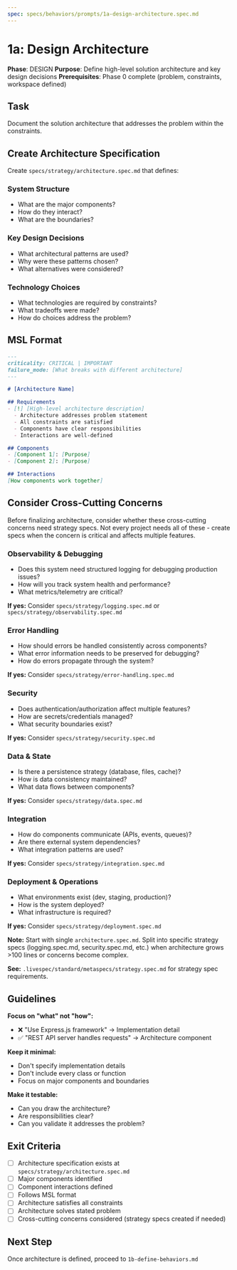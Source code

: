 ```yaml
---
spec: specs/behaviors/prompts/1a-design-architecture.spec.md
---
```


# 1a: Design Architecture

**Phase**: DESIGN
**Purpose**: Define high-level solution architecture and key design decisions
**Prerequisites**: Phase 0 complete (problem, constraints, workspace defined)

## Task

Document the solution architecture that addresses the problem within the constraints.

## Create Architecture Specification

Create `specs/strategy/architecture.spec.md` that defines:

### System Structure
- What are the major components?
- How do they interact?
- What are the boundaries?

### Key Design Decisions
- What architectural patterns are used?
- Why were these patterns chosen?
- What alternatives were considered?

### Technology Choices
- What technologies are required by constraints?
- What tradeoffs were made?
- How do choices address the problem?

## MSL Format

```markdown
---
criticality: CRITICAL | IMPORTANT
failure_mode: [What breaks with different architecture]
---

# [Architecture Name]

## Requirements
- [!] [High-level architecture description]
  - Architecture addresses problem statement
  - All constraints are satisfied
  - Components have clear responsibilities
  - Interactions are well-defined

## Components
- [Component 1]: [Purpose]
- [Component 2]: [Purpose]

## Interactions
[How components work together]
```

## Consider Cross-Cutting Concerns

Before finalizing architecture, consider whether these cross-cutting concerns need strategy specs. Not every project needs all of these - create specs when the concern is critical and affects multiple features.

### Observability & Debugging
- Does this system need structured logging for debugging production issues?
- How will you track system health and performance?
- What metrics/telemetry are critical?

**If yes:** Consider `specs/strategy/logging.spec.md` or `specs/strategy/observability.spec.md`

### Error Handling
- How should errors be handled consistently across components?
- What error information needs to be preserved for debugging?
- How do errors propagate through the system?

**If yes:** Consider `specs/strategy/error-handling.spec.md`

### Security
- Does authentication/authorization affect multiple features?
- How are secrets/credentials managed?
- What security boundaries exist?

**If yes:** Consider `specs/strategy/security.spec.md`

### Data & State
- Is there a persistence strategy (database, files, cache)?
- How is data consistency maintained?
- What data flows between components?

**If yes:** Consider `specs/strategy/data.spec.md`

### Integration
- How do components communicate (APIs, events, queues)?
- Are there external system dependencies?
- What integration patterns are used?

**If yes:** Consider `specs/strategy/integration.spec.md`

### Deployment & Operations
- What environments exist (dev, staging, production)?
- How is the system deployed?
- What infrastructure is required?

**If yes:** Consider `specs/strategy/deployment.spec.md`

**Note:** Start with single `architecture.spec.md`. Split into specific strategy specs (logging.spec.md, security.spec.md, etc.) when architecture grows >100 lines or concerns become complex.

**See:** `.livespec/standard/metaspecs/strategy.spec.md` for strategy spec requirements.

## Guidelines

**Focus on "what" not "how":**
- ❌ "Use Express.js framework" → Implementation detail
- ✅ "REST API server handles requests" → Architecture component

**Keep it minimal:**
- Don't specify implementation details
- Don't include every class or function
- Focus on major components and boundaries

**Make it testable:**
- Can you draw the architecture?
- Are responsibilities clear?
- Can you validate it addresses the problem?

## Exit Criteria

- [ ] Architecture specification exists at `specs/strategy/architecture.spec.md`
- [ ] Major components identified
- [ ] Component interactions defined
- [ ] Follows MSL format
- [ ] Architecture satisfies all constraints
- [ ] Architecture solves stated problem
- [ ] Cross-cutting concerns considered (strategy specs created if needed)

## Next Step

Once architecture is defined, proceed to `1b-define-behaviors.md`
